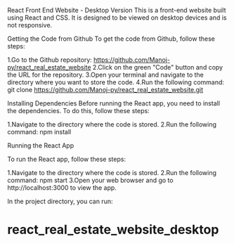 React Front End Website - Desktop Version
This is a front-end website built using React and CSS. It is designed to be viewed on desktop devices and is not responsive.

Getting the Code from Github
To get the code from Github, follow these steps:

1.Go to the Github repository: https://github.com/Manoj-py/react_real_estate_website
2.Click on the green "Code" button and copy the URL for the repository.
3.Open your terminal and navigate to the directory where you want to store the code.
4.Run the following command: git clone https://github.com/Manoj-py/react_real_estate_website.git

Installing Dependencies
Before running the React app, you need to install the dependencies. To do this, follow these steps:

1.Navigate to the directory where the code is stored.
2.Run the following command: npm install

Running the React App

To run the React app, follow these steps:

1.Navigate to the directory where the code is stored.
2.Run the following command: npm start
3.Open your web browser and go to http://localhost:3000 to view the app.

In the project directory, you can run:
# react_real_estate_website_desktop
